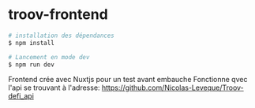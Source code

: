 # troov-frontend


```bash
# installation des dépendances
$ npm install

# Lancement en mode dev
$ npm run dev
```
Frontend crée avec Nuxtjs pour un test avant embauche 
Fonctionne qvec l'api se trouvant à l'adresse:
https://github.com/Nicolas-Leveque/Troov-defi_api
